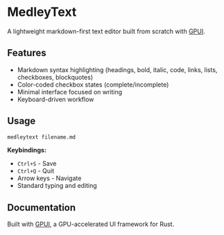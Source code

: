 # MedleyText

A lightweight markdown-first text editor built from scratch with [GPUI](https://crates.io/crates/gpui).

## Features

- Markdown syntax highlighting (headings, bold, italic, code, links, lists, checkboxes, blockquotes)
- Color-coded checkbox states (complete/incomplete)
- Minimal interface focused on writing
- Keyboard-driven workflow

## Usage

```bash
medleytext filename.md
```

**Keybindings:**

- `Ctrl+S` - Save
- `Ctrl+Q` - Quit
- Arrow keys - Navigate
- Standard typing and editing

## Documentation

Built with [GPUI](https://docs.rs/gpui/latest/gpui/), a GPU-accelerated UI framework for Rust.
